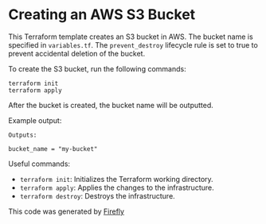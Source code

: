 # Creating an AWS S3 Bucket

This Terraform template creates an S3 bucket in AWS. The bucket name is specified in `variables.tf`. The `prevent_destroy` lifecycle rule is set to true to prevent accidental deletion of the bucket.

To create the S3 bucket, run the following commands:

```
terraform init
terraform apply
```

After the bucket is created, the bucket name will be outputted.

Example output:

```
Outputs:

bucket_name = "my-bucket"
```

Useful commands:

- `terraform init`: Initializes the Terraform working directory.
- `terraform apply`: Applies the changes to the infrastructure.
- `terraform destroy`: Destroys the infrastructure.

This code was generated by [Firefly](https://app.gofirefly.io)